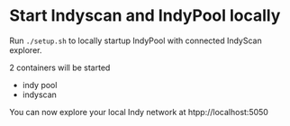 # Start Indyscan and IndyPool locally

Run `./setup.sh` to locally startup IndyPool with connected IndyScan explorer.

2 containers will be started
- indy pool
- indyscan

You can now explore your local Indy network at htpp://localhost:5050